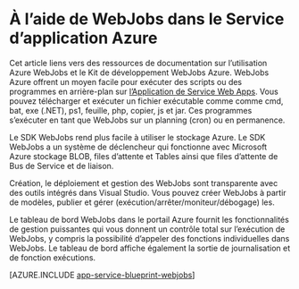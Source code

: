 <properties
    pageTitle="WebJobs dans le Service d’application Azure"
    description="Apprenez à créer WebJobs pour exécuter les tests d’arrière-plan, interagir avec les services, tels que le stockage et Bus des services et créer des tâches planifiées."
    services="app-service"
    documentationCenter=""
    authors="christopheranderson"
    manager="wpickett"
    editor="mollybos"/>

<tags
    ms.service="app-service"
    ms.workload="web"
    ms.tgt_pltfrm="na"
    ms.devlang="na"
    ms.topic="article"
    ms.date="12/10/2015"
    ms.author="chrande"/>

# <a name="using-webjobs-in-azure-app-service"></a>À l’aide de WebJobs dans le Service d’application Azure

Cet article liens vers des ressources de documentation sur l’utilisation Azure WebJobs et le Kit de développement WebJobs Azure. WebJobs Azure offrent un moyen facile pour exécuter des scripts ou des programmes en arrière-plan sur [l’Application de Service Web Apps](http://go.microsoft.com/fwlink/?LinkId=529714). Vous pouvez télécharger et exécuter un fichier exécutable comme comme cmd, bat, exe (.NET), ps1, feuille, php, copier, js et jar. Ces programmes s’exécuter en tant que WebJobs sur un planning (cron) ou en permanence.

Le SDK WebJobs rend plus facile à utiliser le stockage Azure. Le SDK WebJobs a un système de déclencheur qui fonctionne avec Microsoft Azure stockage BLOB, files d’attente et Tables ainsi que files d’attente de Bus de Service et de liaison.

Création, le déploiement et gestion des WebJobs sont transparente avec des outils intégrés dans Visual Studio. Vous pouvez créer WebJobs à partir de modèles, publier et gérer (exécution/arrêter/moniteur/débogage) les.

Le tableau de bord WebJobs dans le portail Azure fournit les fonctionnalités de gestion puissantes qui vous donnent un contrôle total sur l’exécution de WebJobs, y compris la possibilité d’appeler des fonctions individuelles dans WebJobs. Le tableau de bord affiche également la sortie de journalisation et de fonction exécutions.

[AZURE.INCLUDE [app-service-blueprint-webjobs](../../includes/app-service-blueprint-webjobs.md)]
